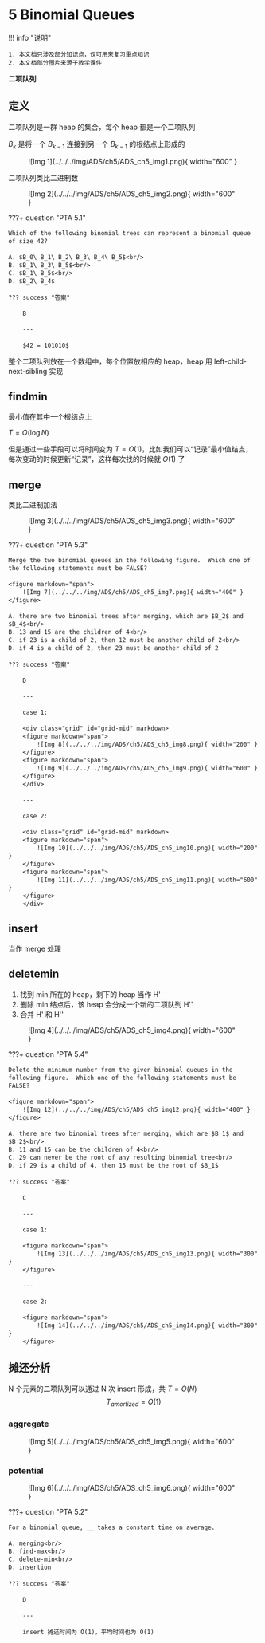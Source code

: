 # 5 Binomial Queues

<!-- !!! tip "说明"

    本文档正在更新中…… -->

!!! info "说明"

    1. 本文档只涉及部分知识点，仅可用来复习重点知识
    2. 本文档部分图片来源于教学课件

**二项队列**

## 定义

二项队列是一群 heap 的集合，每个 heap 都是一个二项队列

$B_k$ 是将一个 $B_{k-1}$ 连接到另一个 $B_{k-1}$ 的根结点上形成的

<figure markdown="span">
    ![Img 1](../../../img/ADS/ch5/ADS_ch5_img1.png){ width="600" }
</figure>

二项队列类比二进制数

<figure markdown="span">
    ![Img 2](../../../img/ADS/ch5/ADS_ch5_img2.png){ width="600" }
</figure>

???+ question "PTA 5.1"

    Which of the following binomial trees can represent a binomial queue of size 42?

    A. $B_0\ B_1\ B_2\ B_3\ B_4\ B_5$<br/>
    B. $B_1\ B_3\ B_5$<br/>
    C. $B_1\ B_5$<br/>
    D. $B_2\ B_4$

    ??? success "答案"

        B

        ---

        $42 = 101010$

整个二项队列放在一个数组中，每个位置放相应的 heap，heap 用 left-child-next-sibling 实现

## findmin

最小值在其中一个根结点上

$T = O(\log N)$

但是通过一些手段可以将时间变为 $T = O(1)$，比如我们可以“记录”最小值结点，每次变动的时候更新“记录”，这样每次找的时候就 $O(1)$ 了

## merge

类比二进制加法

<figure markdown="span">
    ![Img 3](../../../img/ADS/ch5/ADS_ch5_img3.png){ width="600" }
</figure>

???+ question "PTA 5.3"

    Merge the two binomial queues in the following figure.  Which one of the following statements must be FALSE?

    <figure markdown="span">
        ![Img 7](../../../img/ADS/ch5/ADS_ch5_img7.png){ width="400" }
    </figure>

    A. there are two binomial trees after merging, which are $B_2$ and $B_4$<br/>
    B. 13 and 15 are the children of 4<br/>
    C. if 23 is a child of 2, then 12 must be another child of 2<br/>
    D. if 4 is a child of 2, then 23 must be another child of 2

    ??? success "答案"

        D

        ---
        
        case 1:

        <div class="grid" id="grid-mid" markdown>
        <figure markdown="span">
            ![Img 8](../../../img/ADS/ch5/ADS_ch5_img8.png){ width="200" }
        </figure>
        <figure markdown="span">
            ![Img 9](../../../img/ADS/ch5/ADS_ch5_img9.png){ width="600" }
        </figure>
        </div>

        ---

        case 2:

        <div class="grid" id="grid-mid" markdown>
        <figure markdown="span">
            ![Img 10](../../../img/ADS/ch5/ADS_ch5_img10.png){ width="200" }
        </figure>
        <figure markdown="span">
            ![Img 11](../../../img/ADS/ch5/ADS_ch5_img11.png){ width="600" }
        </figure>
        </div>

## insert

当作 merge 处理

## deletemin

1. 找到 min 所在的 heap，剩下的 heap 当作 H'
2. 删除 min 结点后，该 heap 会分成一个新的二项队列 H''
3. 合并 H' 和 H''

<figure markdown="span">
    ![Img 4](../../../img/ADS/ch5/ADS_ch5_img4.png){ width="600" }
</figure>

???+ question "PTA 5.4"

    Delete the minimum number from the given binomial queues in the following figure.  Which one of the following statements must be FALSE?

    <figure markdown="span">
        ![Img 12](../../../img/ADS/ch5/ADS_ch5_img12.png){ width="400" }
    </figure>

    A. there are two binomial trees after merging, which are $B_1$ and $B_2$<br/>
    B. 11 and 15 can be the children of 4<br/>
    C. 29 can never be the root of any resulting binomial tree<br/>
    D. if 29 is a child of 4, then 15 must be the root of $B_1$

    ??? success "答案"

        C

        ---

        case 1:

        <figure markdown="span">
            ![Img 13](../../../img/ADS/ch5/ADS_ch5_img13.png){ width="300" }
        </figure>

        ---

        case 2:

        <figure markdown="span">
            ![Img 14](../../../img/ADS/ch5/ADS_ch5_img14.png){ width="300" }
        </figure>
        
## 摊还分析

N 个元素的二项队列可以通过 N 次 insert 形成，共 $T = O(N)$
$$
T_{amortized} = O(1)
$$

### aggregate

<figure markdown="span">
    ![Img 5](../../../img/ADS/ch5/ADS_ch5_img5.png){ width="600" }
</figure>

### potential

<figure markdown="span">
    ![Img 6](../../../img/ADS/ch5/ADS_ch5_img6.png){ width="600" }
</figure>

???+ question "PTA 5.2"

    For a binomial queue, __ takes a constant time on average.

    A. merging<br/>
    B. find-max<br/>
    C. delete-min<br/>
    D. insertion

    ??? success "答案"

        D

        ---

        insert 摊还时间为 O(1)，平均时间也为 O(1)